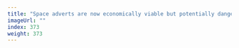```yaml
---
title: "Space adverts are now economically viable but potentially dangerous"
imageUrl: ""
index: 373
weight: 373
---
```

